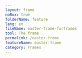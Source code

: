 ```yaml
---
layout: frame
noBox: true
folderName: feature
lang: en
fileName: easter-frame-forframes
tool: The frame
permalink: /easter-frame
featureName: easter-frame
category: Frames
---
```

